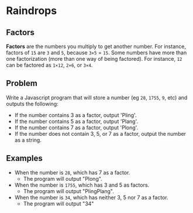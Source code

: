 # Raindrops

## Factors

**Factors** are the numbers you multiply to get another number. For instance, factors of `15` are `3` and `5`, because `3×5` = `15`. 
Some numbers have more than one factorization (more than one way of being factored). 
For instance, `12` can be factored as `1×12`, `2×6`, or `3×4`.


## Problem

Write a Javascript program that will store a number (eg `28`, `1755`, `9`, etc) and outputs the following:

- If the number contains 3 as a factor, output 'Pling'.
- If the number contains 5 as a factor, output 'Plang'.
- If the number contains 7 as a factor, output 'Plong'.
- If the number does not contain 3, 5, or 7 as a factor, output the number as a string.

## Examples
- When the number is `28`, which has 7 as a factor.
  - The program will output "Plong".
- When the number is `1755`, which has 3 and 5 as factors.
  - The program will output "PlingPlang".
- When the number is `34`, which has neither 3, 5 nor 7 as a factor.
  - The program will output "34"
